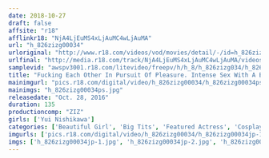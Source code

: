 ```yaml
---
date: 2018-10-27
draft: false
affsite: "r18"
afflinkr18: "NjA4LjEuMS4xLjAuMC4wLjAuMA"
url: "h_826zizg00034"
urloriginal: "http://www.r18.com/videos/vod/movies/detail/-/id=h_826zizg00034"
urlfinal: "http://media.r18.com/track/NjA4LjEuMS4xLjAuMC4wLjAuMA/videos/vod/movies/detail/-/id=h_826zizg00034"
samplevid: "awspv3001.r18.com/litevideo/freepv/h/h_8/h_826zizg034/h_826zizg034_dmb_w.mp4"
title: "Fucking Each Other In Pursuit Of Pleasure. Intense Sex With A Busty, Cosplay Beauty. Yui Nishikawa"
mainimgurl: "pics.r18.com/digital/video/h_826zizg00034/h_826zizg00034ps.jpg"
mainimgs: "h_826zizg00034ps.jpg"
releasedate: "Oct. 28, 2016"
duration: 135
productioncomp: "ZIZ"
girls: ['Yui Nishikawa']
categories: ['Beautiful Girl', 'Big Tits', 'Featured Actress', 'Cosplay', 'Kiss Kiss', 'Hi-Def']
imgurls: ['pics.r18.com/digital/video/h_826zizg00034/h_826zizg00034jp-1.jpg', 'pics.r18.com/digital/video/h_826zizg00034/h_826zizg00034jp-2.jpg', 'pics.r18.com/digital/video/h_826zizg00034/h_826zizg00034jp-3.jpg', 'pics.r18.com/digital/video/h_826zizg00034/h_826zizg00034jp-4.jpg', 'pics.r18.com/digital/video/h_826zizg00034/h_826zizg00034jp-5.jpg', 'pics.r18.com/digital/video/h_826zizg00034/h_826zizg00034jp-6.jpg', 'pics.r18.com/digital/video/h_826zizg00034/h_826zizg00034jp-7.jpg', 'pics.r18.com/digital/video/h_826zizg00034/h_826zizg00034jp-8.jpg', 'pics.r18.com/digital/video/h_826zizg00034/h_826zizg00034jp-9.jpg', 'pics.r18.com/digital/video/h_826zizg00034/h_826zizg00034jp-10.jpg', 'pics.r18.com/digital/video/h_826zizg00034/h_826zizg00034jp-11.jpg', 'pics.r18.com/digital/video/h_826zizg00034/h_826zizg00034jp-12.jpg', 'pics.r18.com/digital/video/h_826zizg00034/h_826zizg00034jp-13.jpg', 'pics.r18.com/digital/video/h_826zizg00034/h_826zizg00034jp-14.jpg', 'pics.r18.com/digital/video/h_826zizg00034/h_826zizg00034jp-15.jpg', 'pics.r18.com/digital/video/h_826zizg00034/h_826zizg00034jp-16.jpg', 'pics.r18.com/digital/video/h_826zizg00034/h_826zizg00034jp-17.jpg', 'pics.r18.com/digital/video/h_826zizg00034/h_826zizg00034jp-18.jpg', 'pics.r18.com/digital/video/h_826zizg00034/h_826zizg00034jp-19.jpg', 'pics.r18.com/digital/video/h_826zizg00034/h_826zizg00034jp-20.jpg']
imgs: ['h_826zizg00034jp-1.jpg', 'h_826zizg00034jp-2.jpg', 'h_826zizg00034jp-3.jpg', 'h_826zizg00034jp-4.jpg', 'h_826zizg00034jp-5.jpg', 'h_826zizg00034jp-6.jpg', 'h_826zizg00034jp-7.jpg', 'h_826zizg00034jp-8.jpg', 'h_826zizg00034jp-9.jpg', 'h_826zizg00034jp-10.jpg', 'h_826zizg00034jp-11.jpg', 'h_826zizg00034jp-12.jpg', 'h_826zizg00034jp-13.jpg', 'h_826zizg00034jp-14.jpg', 'h_826zizg00034jp-15.jpg', 'h_826zizg00034jp-16.jpg', 'h_826zizg00034jp-17.jpg', 'h_826zizg00034jp-18.jpg', 'h_826zizg00034jp-19.jpg', 'h_826zizg00034jp-20.jpg']
---
```

